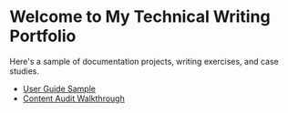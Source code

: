 # Welcome to My Technical Writing Portfolio

Here's a sample of documentation projects, writing exercises, and case studies.

- [User Guide Sample](user-guide.md)
- [Content Audit Walkthrough](content-audit.md)

